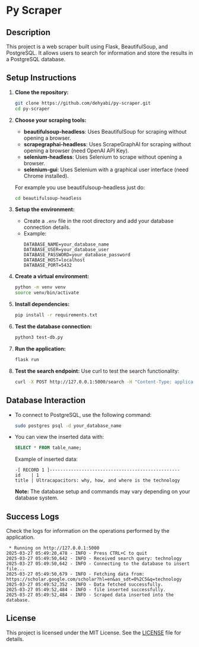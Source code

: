 # Py Scraper

## Description

This project is a web scraper built using Flask, BeautifulSoup, and PostgreSQL. It allows users to search for information and store the results in a PostgreSQL database.

## Setup Instructions

1. **Clone the repository:**

   ```bash
   git clone https://github.com/dehyabi/py-scraper.git
   cd py-scraper
   ```

2. **Choose your scraping tools:**

   - **beautifulsoup-headless**: Uses BeautifulSoup for scraping without opening a browser.
   - **scrapegraphai-headless**: Uses ScrapeGraphAI for scraping without opening a browser (need OpenAI API Key).
   - **selenium-headless**: Uses Selenium to scrape without opening a browser.
   - **selenium-gui**: Uses Selenium with a graphical user interface (need Chrome installed).

   For example you use beautifulsoup-headless just do: 

   ```bash
   cd beautifulsoup-headless
   ```

3. **Setup the environment:**

   - Create a `.env` file in the root directory and add your database connection details.
   - Example:
     ```
     DATABASE_NAME=your_database_name
     DATABASE_USER=your_database_user
     DATABASE_PASSWORD=your_database_password
     DATABASE_HOST=localhost
     DATABASE_PORT=5432
     ```

4. **Create a virtual environment:**

   ```bash
   python -m venv venv
   source venv/bin/activate
   ```

5. **Install dependencies:**

   ```bash
   pip install -r requirements.txt
   ```

6. **Test the database connection:**

   ```bash
   python3 test-db.py
   ```

7. **Run the application:**

   ```bash
   flask run
   ```

8. **Test the search endpoint:**
   Use curl to test the search functionality:
   ```bash
   curl -X POST http://127.0.0.1:5000/search -H "Content-Type: application/json" -d '{"candidate_id": 3, "query": "technology"}'
   ```

## Database Interaction

- To connect to PostgreSQL, use the following command:

  ```bash
  sudo postgres psql -d your_database_name
  ```

- You can view the inserted data with:

  ```sql
  SELECT * FROM table_name;
  ```

  Example of inserted data:

  ```
  -[ RECORD 1 ]-------------------------------------------------
  id    | 1
  title | Ultracapacitors: why, how, and where is the technology
  ```

  **Note:** The database setup and commands may vary depending on your database system.

## Success Logs

Check the logs for information on the operations performed by the application.

```
 * Running on http://127.0.0.1:5000
2025-03-27 05:49:20,478 - INFO - Press CTRL+C to quit
2025-03-27 05:49:50,642 - INFO - Received search query: technology
2025-03-27 05:49:50,642 - INFO - Connecting to the database to insert file...
2025-03-27 05:49:50,679 - INFO - Fetching data from: https://scholar.google.com/scholar?hl=en&as_sdt=0%2C5&q=technology
2025-03-27 05:49:52,352 - INFO - Data fetched successfully.
2025-03-27 05:49:52,484 - INFO - file inserted successfully.
2025-03-27 05:49:52,484 - INFO - Scraped data inserted into the database.
```

## License

This project is licensed under the MIT License. See the [LICENSE](LICENSE) file for details.
